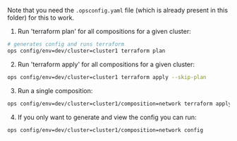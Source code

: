 Note that you need the `.opsconfig.yaml` file (which is already present in this folder) for this to work.

1. Run 'terraform plan' for all compositions for a given cluster:
```sh
# generates config and runs terraform
ops config/env=dev/cluster=cluster1 terraform plan
```

2. Run 'terraform apply' for all compositions for a given cluster:
```sh
ops config/env=dev/cluster=cluster1 terraform apply --skip-plan
```

3. Run a single composition:
```sh
ops config/env=dev/cluster=cluster1/composition=network terraform apply --skip-plan
```

4. If you only want to generate and view the config you can run:
```sh
ops config/env=dev/cluster=cluster1/composition=network config
```
